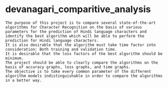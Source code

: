 # devanagari_comparitive_analysis
	The purpose of this project is to compare several state-of-the-art algorithms for Character Recognition on the basis of various parameters for the prediction of Hindi language characters and identify the best algorithm which will be able to perform the prediction for Hindi language characters.
	It is also desirable that the algorithm must take time factor into consideration: Both training and validation time.
	It is desirable that the loss factors of the best algorithm should be minimum.
	The project should be able to clearly compare the algorithms on the basis of accuracy graphs, loss graphs, and time graphs.
	The objective is to take every common parameter of the different algorithm models indistinguishable in order to compare the algorithms in a better way. 
